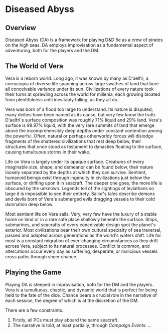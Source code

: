 # Diseased Abyss

## Overview

Diseased Abyss (DA) is a framework for playing D&D 5e as a crew of pirates on the high seas. DA employs improvisation as a fundamental aspect of adventuring, both for the players and the DM.

## The World of Vera
Vera is a reborn world. Long ago, it was known by many as D'aelfri, a cornucopia of diverse life spanning across large swathes of land that bore all conceivable variance under its sun. Civilizations of every nature took their turns at sprawling across the world for millenia, each growing bloated from plentifulness until inevitably falling, as they all do.

Vera was born of a flood too large to understand. Its nature is disputed; many deities have been named as its cause, but very few know the truth. D'aelfri's surface composition was roughly 71% liquid and 29% land. Vera's surface is 99.97% liquid, with the very rare summits of land that emerge above the incomprehensibly deep depths under constant contention among the powerful. Often, natural or perhaps otherworldy forces will dislodge fragments of the shattered civilizations that rest deep below, their structures that once stood as testament to dynasties floating to the surface, causing tumultuous storms in their wake.

Life on Vera is largely under its opaque surface. Creatures of every imaginable size, shape, and demeanor can be found below, their nature loosely separated by the depths at which they can survive. Sentient, humanoid beings exist through ingenuity in civilizations just below the surface, or drifting upon it in seacraft. The deeper one goes, the more life is obscured by the unknown. Legends tell of the sightings of leviathans so large it is impossible to see their entirety. Sailor's tales describe demons and devils born of Vera's submerged evils dragging vessels to their cold damnation deep below.

Most sentient life on Vera sails. Very, very few have the luxury of a stable home on land or in a rare safe place shallowly beneath the surface. Ships, submarines, and seacrafts of every conceivable design spot the planet's exterior. Most civilizations bear their own cultural specialty of sea traversal, passed and adapted across generations as the world's waters shift. Life for most is a constant migration of ever-changing circumstances as they drift across Vera, subject to its natural processes. Conflict is common, and altercations occur every day as suffering, desperate, or malicious vessels cross paths through sheer chance.

## Playing the Game
Playing DA is steeped in improvisation, both for the DM and the players. Vera is a tumultuous, chaotic, and dynamic world that is perfect for being held to the fate of the dice. Chance bears a crucial role in the narrative of each session, the degree of which is at the discretion of the DM.

There are a few constraints.
1. Firstly, all PCs must play aboard the same seacraft.
2. The narrative is told, at least partially, through *Campaign Events*.
...

